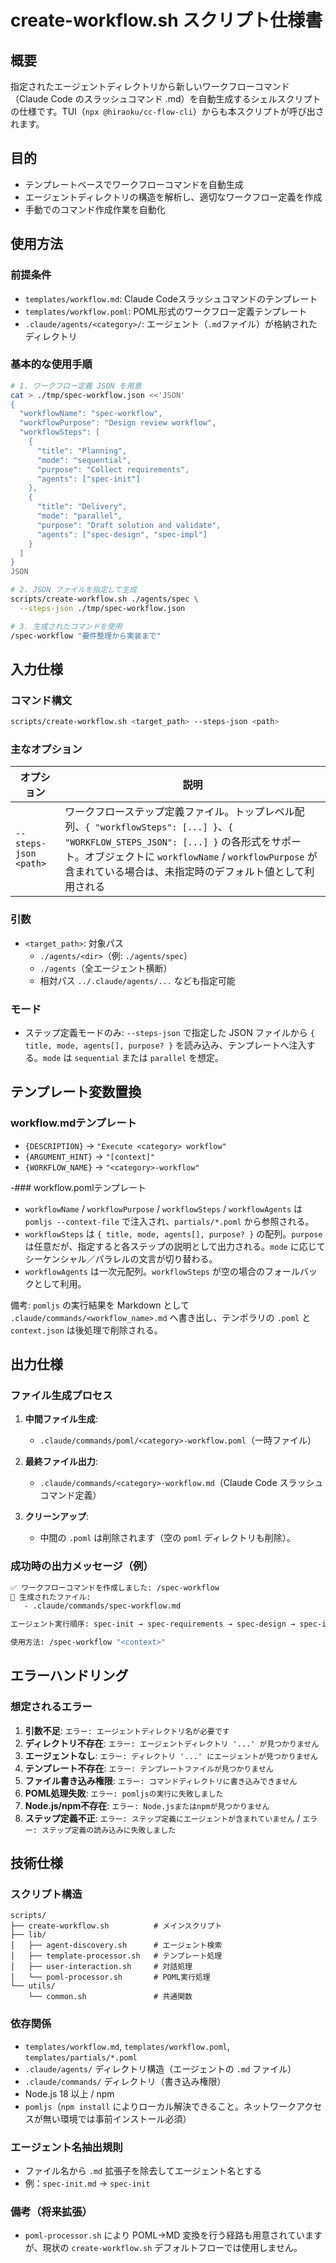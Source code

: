 # create-workflow.sh スクリプト仕様書

## 概要

指定されたエージェントディレクトリから新しいワークフローコマンド（Claude Code のスラッシュコマンド .md）を自動生成するシェルスクリプトの仕様です。TUI（`npx @hiraoku/cc-flow-cli`）からも本スクリプトが呼び出されます。

## 目的

- テンプレートベースでワークフローコマンドを自動生成
- エージェントディレクトリの構造を解析し、適切なワークフロー定義を作成
- 手動でのコマンド作成作業を自動化

## 使用方法

### 前提条件
- `templates/workflow.md`: Claude Codeスラッシュコマンドのテンプレート
- `templates/workflow.poml`: POML形式のワークフロー定義テンプレート
- `.claude/agents/<category>/`: エージェント（`.md`ファイル）が格納されたディレクトリ

### 基本的な使用手順
```bash
# 1. ワークフロー定義 JSON を用意
cat > ./tmp/spec-workflow.json <<'JSON'
{
  "workflowName": "spec-workflow",
  "workflowPurpose": "Design review workflow",
  "workflowSteps": [
    {
      "title": "Planning",
      "mode": "sequential",
      "purpose": "Collect requirements",
      "agents": ["spec-init"]
    },
    {
      "title": "Delivery",
      "mode": "parallel",
      "purpose": "Draft solution and validate",
      "agents": ["spec-design", "spec-impl"]
    }
  ]
}
JSON

# 2. JSON ファイルを指定して生成
scripts/create-workflow.sh ./agents/spec \
  --steps-json ./tmp/spec-workflow.json

# 3. 生成されたコマンドを使用
/spec-workflow "要件整理から実装まで"
```

## 入力仕様

### コマンド構文
```bash
scripts/create-workflow.sh <target_path> --steps-json <path>
```

### 主なオプション

| オプション | 説明 |
| --- | --- |
| `--steps-json <path>` | ワークフローステップ定義ファイル。トップレベル配列、`{ "workflowSteps": [...] }`、`{ "WORKFLOW_STEPS_JSON": [...] }` の各形式をサポート。オブジェクトに `workflowName` / `workflowPurpose` が含まれている場合は、未指定時のデフォルト値として利用される |
### 引数
- `<target_path>`: 対象パス
  - `./agents/<dir>`（例: `./agents/spec`）
  - `./agents`（全エージェント横断）
  - 相対パス `../.claude/agents/...` なども指定可能
  

### モード
- ステップ定義モードのみ: `--steps-json` で指定した JSON ファイルから `{ title, mode, agents[], purpose? }` を読み込み、テンプレートへ注入する。`mode` は `sequential` または `parallel` を想定。

## テンプレート変数置換

### workflow.mdテンプレート
- `{DESCRIPTION}` → `"Execute <category> workflow"`
- `{ARGUMENT_HINT}` → `"[context]"`
- `{WORKFLOW_NAME}` → `"<category>-workflow"`

-### workflow.pomlテンプレート
- `workflowName` / `workflowPurpose` / `workflowSteps` / `workflowAgents` は `pomljs --context-file` で注入され、`partials/*.poml` から参照される。
- `workflowSteps` は `{ title, mode, agents[], purpose? }` の配列。`purpose` は任意だが、指定すると各ステップの説明として出力される。`mode` に応じてシーケンシャル／パラレルの文言が切り替わる。
- `workflowAgents` は一次元配列。`workflowSteps` が空の場合のフォールバックとして利用。

備考: `pomljs` の実行結果を Markdown として `.claude/commands/<workflow_name>.md` へ書き出し、テンポラリの `.poml` と `context.json` は後処理で削除される。

## 出力仕様

### ファイル生成プロセス
1. **中間ファイル生成**:
   - `.claude/commands/poml/<category>-workflow.poml`（一時ファイル）

2. **最終ファイル出力**:
   - `.claude/commands/<category>-workflow.md`（Claude Code スラッシュコマンド定義）

3. **クリーンアップ**:
   - 中間の `.poml` は削除されます（空の `poml` ディレクトリも削除）。

### 成功時の出力メッセージ（例）
```bash
✅ ワークフローコマンドを作成しました: /spec-workflow
📁 生成されたファイル:
   - .claude/commands/spec-workflow.md

エージェント実行順序: spec-init → spec-requirements → spec-design → spec-impl

使用方法: /spec-workflow "<context>"
```

## エラーハンドリング

### 想定されるエラー
1. **引数不足**: `エラー: エージェントディレクトリ名が必要です`
2. **ディレクトリ不存在**: `エラー: エージェントディレクトリ '...' が見つかりません`
3. **エージェントなし**: `エラー: ディレクトリ '...' にエージェントが見つかりません`
4. **テンプレート不存在**: `エラー: テンプレートファイルが見つかりません`
5. **ファイル書き込み権限**: `エラー: コマンドディレクトリに書き込みできません`
6. **POML処理失敗**: `エラー: pomljsの実行に失敗しました`
7. **Node.js/npm不存在**: `エラー: Node.jsまたはnpmが見つかりません`
8. **ステップ定義不正**: `エラー: ステップ定義にエージェントが含まれていません` / `エラー: ステップ定義の読み込みに失敗しました`

## 技術仕様

### スクリプト構造
```
scripts/
├── create-workflow.sh          # メインスクリプト
├── lib/
│   ├── agent-discovery.sh      # エージェント検索
│   ├── template-processor.sh   # テンプレート処理
│   ├── user-interaction.sh     # 対話処理
│   └── poml-processor.sh       # POML実行処理
└── utils/
    └── common.sh               # 共通関数
```

### 依存関係
- `templates/workflow.md`, `templates/workflow.poml`, `templates/partials/*.poml`
- `.claude/agents/` ディレクトリ構造（エージェントの `.md` ファイル）
- `.claude/commands/` ディレクトリ（書き込み権限）
- Node.js 18 以上 / npm
- `pomljs`（`npm install` によりローカル解決できること。ネットワークアクセスが無い環境では事前インストール必須）

### エージェント名抽出規則
- ファイル名から `.md` 拡張子を除去してエージェント名とする
- 例：`spec-init.md` → `spec-init`

### 備考（将来拡張）
- `poml-processor.sh` により POML→MD 変換を行う経路も用意されていますが、現状の `create-workflow.sh` デフォルトフローでは使用しません。
